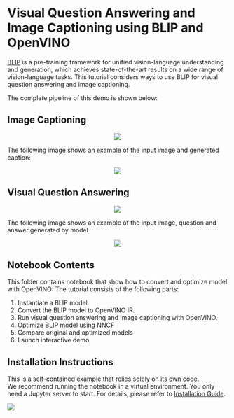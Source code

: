 # Visual Question Answering and Image Captioning using BLIP and OpenVINO
[BLIP](https://arxiv.org/abs/2201.12086) is a pre-training framework for unified vision-language understanding and generation, which achieves state-of-the-art results on a wide range of vision-language tasks.
This tutorial considers ways to use BLIP for visual question answering and image captioning.

The complete pipeline of this demo is shown below:

## Image Captioning

<p align="center">
    <img src="https://user-images.githubusercontent.com/29454499/221865836-a56da06e-196d-449c-a5dc-4136da6ab5d5.png"/>
</p>

The following image shows an example of the input image and generated caption:

<p align="center">
    <img src="https://user-images.githubusercontent.com/29454499/221933471-5c06cc51-073c-48af-b514-bddce1a89aaa.png"/>
</p>

## Visual Question Answering

<p align="center">
    <img src="https://user-images.githubusercontent.com/29454499/221868167-d0081add-d9f3-4591-80e7-4753c88c1d0a.png"/>
</p>
The following image shows an example of the input image, question and answer generated by model

<p align="center">
    <img src="https://user-images.githubusercontent.com/29454499/221933762-4ff32ecb-5e5d-4484-80e1-e9396cb3c511.png"/>
</p>


## Notebook Contents

This folder contains notebook that show how to convert and optimize model with OpenVINO:
The tutorial consists of the following parts:

1. Instantiate a BLIP model.
2. Convert the BLIP model to OpenVINO IR.
3. Run visual question answering and image captioning with OpenVINO.
4. Optimize BLIP model using NNCF
5. Compare original and optimized models
6. Launch interactive demo



## Installation Instructions

This is a self-contained example that relies solely on its own code.</br>
We recommend running the notebook in a virtual environment. You only need a Jupyter server to start.
For details, please refer to [Installation Guide](../../README.md).

<img referrerpolicy="no-referrer-when-downgrade" src="https://static.scarf.sh/a.png?x-pxid=5b5a4db0-7875-4bfb-bdbd-01698b5b1a77&file=notebooks/blip-visual-language-processing/README.md" />
